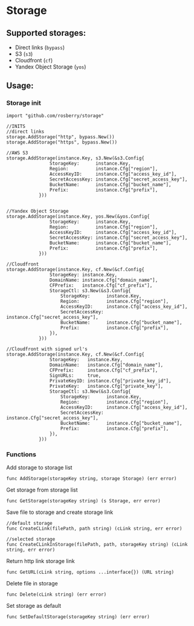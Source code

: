 # Storage

## Supported storages:
- Direct links (```bypass```)
- S3 (```s3```)
- Cloudfront (```cf```)
- Yandex Object Storage (```yos```)

## Usage:
### Storage init
```golang
import "github.com/rosberry/storage"

//INITS
//direct links
storage.AddStorage("http", bypass.New())
storage.AddStorage("https", bypass.New())

//AWS S3
storage.AddStorage(instance.Key, s3.New(&s3.Config{
				StorageKey:      instance.Key,
				Region:          instance.Cfg["region"],
				AccessKeyID:     instance.Cfg["access_key_id"],
				SecretAccessKey: instance.Cfg["secret_access_key"],
				BucketName:      instance.Cfg["bucket_name"],
				Prefix:          instance.Cfg["prefix"],
			}))


//Yandex Object Storage
storage.AddStorage(instance.Key, yos.New(&yos.Config{
				StorageKey:      instance.Key,
				Region:          instance.Cfg["region"],
				AccessKeyID:     instance.Cfg["access_key_id"],
				SecretAccessKey: instance.Cfg["secret_access_key"],
				BucketName:      instance.Cfg["bucket_name"],
				Prefix:          instance.Cfg["prefix"],
			}))
        
//Cloudfront
storage.AddStorage(instance.Key, cf.New(&cf.Config{
				StorageKey: instance.Key,
				DomainName: instance.Cfg["domain_name"],
				CFPrefix:   instance.Cfg["cf_prefix"],
				StorageCtl: s3.New(&s3.Config{
					StorageKey:      instance.Key,
					Region:          instance.Cfg["region"],
					AccessKeyID:     instance.Cfg["access_key_id"],
					SecretAccessKey: instance.Cfg["secret_access_key"],
					BucketName:      instance.Cfg["bucket_name"],
					Prefix:          instance.Cfg["prefix"],
				}),
            }))

//Cloudfront with signed url's
storage.AddStorage(instance.Key, cf.New(&cf.Config{
				StorageKey:   instance.Key,
				DomainName:   instance.Cfg["domain_name"],
				CFPrefix:     instance.Cfg["cf_prefix"],
				SignURLs:     true,
				PrivateKeyID: instance.Cfg["private_key_id"],
				PrivateKey:   instance.Cfg["private_key"],
				StorageCtl: s3.New(&s3.Config{
					StorageKey:      instance.Key,
					Region:          instance.Cfg["region"],
					AccessKeyID:     instance.Cfg["access_key_id"],
					SecretAccessKey: instance.Cfg["secret_access_key"],
					BucketName:      instance.Cfg["bucket_name"],
					Prefix:          instance.Cfg["prefix"],
				}),
			}))
```

### Functions

Add storage to storage list
```golang
func AddStorage(storageKey string, storage Storage) (err error) 
```

Get storage from storage list
```golang
func GetStorage(storageKey string) (s Storage, err error)
```

Save file to storage and create storage link
```golang
//default storage
func CreateCLink(filePath, path string) (cLink string, err error)

//selected storage
func CreateCLinkInStorage(filePath, path, storageKey string) (cLink string, err error)
```

Return http link storage link
```golang
func GetURL(cLink string, options ...interface{}) (URL string)
```

Delete file in storage
```golang
func Delete(cLink string) (err error)
```

Set storage as default
```golang
func SetDefaultStorage(storageKey string) (err error)
```


